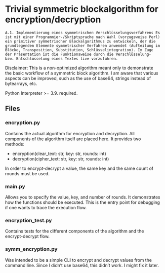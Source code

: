 # Trivial symmetric blockalgorithm for encryption/decryption


`A.1. Implementierung eines symmetrischen Verschlüsselungsverfahrens
Es ist mit einer Programmier-/Skriptsprache nach Wahl (vorzugsweise Perl) ein primitiver symmetrischer Blockalgorithmus zu entwickeln, der die grundlegenden Elemente symmetrischer Verfahren anwendet (Aufteilung in Blöcke, Transposition, Substitution, Schlüsselintegration). Im Zuge der Präsentation ist die Funktionsweise durch die Verschlüsselung- bzw. Entschlüsselung eines Textes live vorzuführen.`


Disclaimer: This is a non-optimized algorithm meant only to demonstrate the basic workflow of a symmetric block algorithm. I am aware that various aspects can be improved, such as the use of base64, strings instead of bytearrays, etc.

Python Interpreter >= 3.9. required.

## Files

### encryption.py
Contains the actual algorithm for encryption and decryption. All components of the algorithm itself are placed here.
It provides two methods:
- encryption(clear_text: str, key: str, rounds: int)
- decryption(cipher_text: str, key: str, rounds: int)

In order to encrypt-decrypt a value, the same key and the same count of rounds must be used.

### main.py
Allows you to specify the value, key, and number of rounds. It demonstrates how the functions should be executed. This is the entry point for debugging if one wants to trace the execution flow.

### encryption_test.py
Contains tests for the different components of the algorithm and the encrypt-decrypt flow.

### symm_encryption.py
Was intended to be a simple CLI to encrypt and decrypt values from the command line. Since I didn’t use base64, this didn’t work. I might fix it later.
